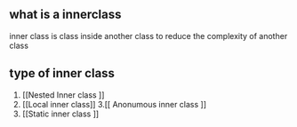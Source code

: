 
## what is a innerclass 
inner class is class inside another class 
to reduce the complexity of another class 
## type of inner class 
1. [[Nested Inner class ]]
2. [[Local inner class]] 
3.[[ Anonumous inner class ]]
4. [[Static inner class ]]